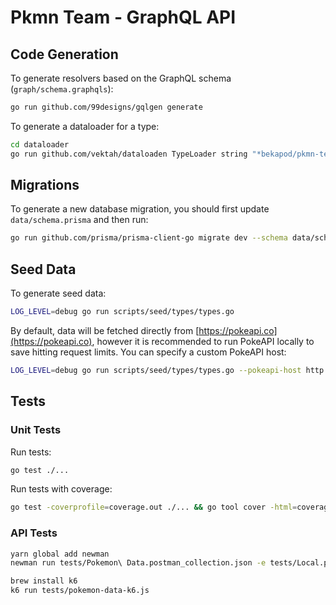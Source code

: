 # Pkmn Team - GraphQL API

## Code Generation

To generate resolvers based on the GraphQL schema (`graph/schema.graphqls`):

```sh
go run github.com/99designs/gqlgen generate
```

To generate a dataloader for a type:

```sh
cd dataloader
go run github.com/vektah/dataloaden TypeLoader string "*bekapod/pkmn-team-graphql/data/model.Type"
```

## Migrations

To generate a new database migration, you should first update `data/schema.prisma` and then run:

```sh
go run github.com/prisma/prisma-client-go migrate dev --schema data/schema.prisma --preview-feature
```

## Seed Data

To generate seed data:

```sh
LOG_LEVEL=debug go run scripts/seed/types/types.go
```

By default, data will be fetched directly from [https://pokeapi.co](https://pokeapi.co), however it is recommended to run PokeAPI locally to save hitting request limits. You can specify a custom PokeAPI host:

```sh
LOG_LEVEL=debug go run scripts/seed/types/types.go --pokeapi-host http://localhost
```

## Tests

### Unit Tests

Run tests:

```sh
go test ./...
```

Run tests with coverage:

```sh
go test -coverprofile=coverage.out ./... && go tool cover -html=coverage.out
```

### API Tests

```sh
yarn global add newman
newman run tests/Pokemon\ Data.postman_collection.json -e tests/Local.postman_environment.json
```

```sh
brew install k6
k6 run tests/pokemon-data-k6.js
```
